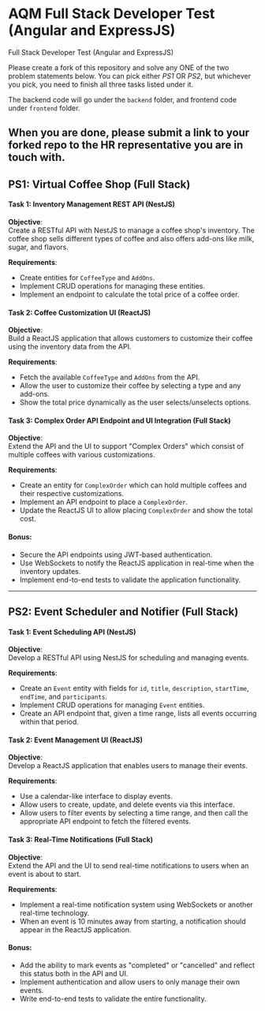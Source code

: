 # AQM Full Stack Developer Test  (Angular and ExpressJS)

Full Stack Developer Test (Angular and ExpressJS)

Please create a fork of this repository and solve any ONE of the two problem statements below. You can pick either *PS1* OR *PS2*, but whichever you pick, you need to finish all three tasks listed under it.

The backend code will go under the `backend` folder, and frontend code under `frontend` folder.

When you are done, please submit a link to your forked repo to the HR representative you are in touch with.
---

## PS1: Virtual Coffee Shop (Full Stack)

#### Task 1: Inventory Management REST API (NestJS)

**Objective**:  
Create a RESTful API with NestJS to manage a coffee shop's inventory. The coffee shop sells different types of coffee and also offers add-ons like milk, sugar, and flavors.

**Requirements**:

- Create entities for `CoffeeType` and `AddOns`.
- Implement CRUD operations for managing these entities.
- Implement an endpoint to calculate the total price of a coffee order.

#### Task 2: Coffee Customization UI (ReactJS)

**Objective**:  
Build a ReactJS application that allows customers to customize their coffee using the inventory data from the API.

**Requirements**:

- Fetch the available `CoffeeType` and `AddOns` from the API.
- Allow the user to customize their coffee by selecting a type and any add-ons.
- Show the total price dynamically as the user selects/unselects options.

#### Task 3: Complex Order API Endpoint and UI Integration (Full Stack)

**Objective**:  
Extend the API and the UI to support "Complex Orders" which consist of multiple coffees with various customizations.

**Requirements**:

- Create an entity for `ComplexOrder` which can hold multiple coffees and their respective customizations.
- Implement an API endpoint to place a `ComplexOrder`.
- Update the ReactJS UI to allow placing `ComplexOrder` and show the total cost.

#### Bonus:

- Secure the API endpoints using JWT-based authentication.
- Use WebSockets to notify the ReactJS application in real-time when the inventory updates.
- Implement end-to-end tests to validate the application functionality.

---

## PS2: Event Scheduler and Notifier (Full Stack)

#### Task 1: Event Scheduling API (NestJS)

**Objective**:  
Develop a RESTful API using NestJS for scheduling and managing events.

**Requirements**:

- Create an `Event` entity with fields for `id`, `title`, `description`, `startTime`, `endTime`, and `participants`.
- Implement CRUD operations for managing `Event` entities.
- Create an API endpoint that, given a time range, lists all events occurring within that period.

#### Task 2: Event Management UI (ReactJS)

**Objective**:  
Develop a ReactJS application that enables users to manage their events.

**Requirements**:

- Use a calendar-like interface to display events. 
- Allow users to create, update, and delete events via this interface.
- Allow users to filter events by selecting a time range, and then call the appropriate API endpoint to fetch the filtered events.

#### Task 3: Real-Time Notifications (Full Stack)

**Objective**:  
Extend the API and the UI to send real-time notifications to users when an event is about to start.

**Requirements**:

- Implement a real-time notification system using WebSockets or another real-time technology.
- When an event is 10 minutes away from starting, a notification should appear in the ReactJS application.

#### Bonus:

- Add the ability to mark events as "completed" or "cancelled" and reflect this status both in the API and UI.
- Implement authentication and allow users to only manage their own events.
- Write end-to-end tests to validate the entire functionality.

